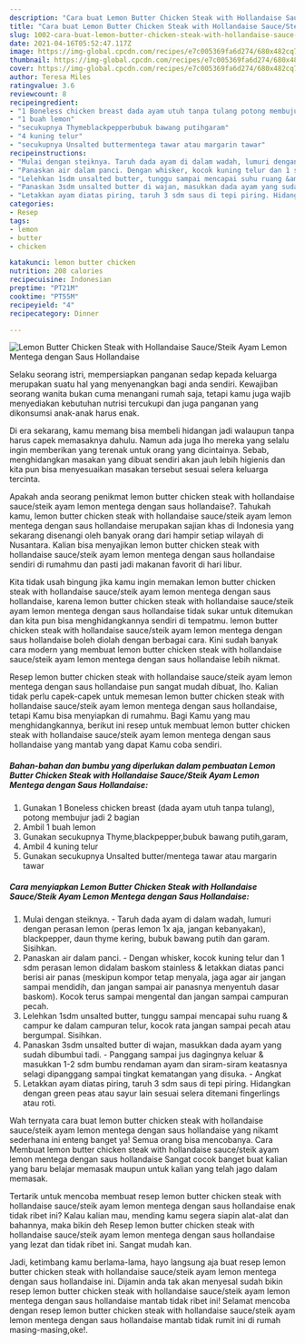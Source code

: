 ```yaml
---
description: "Cara buat Lemon Butter Chicken Steak with Hollandaise Sauce/Steik Ayam Lemon Mentega dengan Saus Hollandaise yang lezat Untuk Jualan"
title: "Cara buat Lemon Butter Chicken Steak with Hollandaise Sauce/Steik Ayam Lemon Mentega dengan Saus Hollandaise yang lezat Untuk Jualan"
slug: 1002-cara-buat-lemon-butter-chicken-steak-with-hollandaise-sauce-steik-ayam-lemon-mentega-dengan-saus-hollandaise-yang-lezat-untuk-jualan
date: 2021-04-16T05:52:47.117Z
image: https://img-global.cpcdn.com/recipes/e7c005369fa6d274/680x482cq70/lemon-butter-chicken-steak-with-hollandaise-saucesteik-ayam-lemon-mentega-dengan-saus-hollandaise-foto-resep-utama.jpg
thumbnail: https://img-global.cpcdn.com/recipes/e7c005369fa6d274/680x482cq70/lemon-butter-chicken-steak-with-hollandaise-saucesteik-ayam-lemon-mentega-dengan-saus-hollandaise-foto-resep-utama.jpg
cover: https://img-global.cpcdn.com/recipes/e7c005369fa6d274/680x482cq70/lemon-butter-chicken-steak-with-hollandaise-saucesteik-ayam-lemon-mentega-dengan-saus-hollandaise-foto-resep-utama.jpg
author: Teresa Miles
ratingvalue: 3.6
reviewcount: 8
recipeingredient:
- "1 Boneless chicken breast dada ayam utuh tanpa tulang potong membujur jadi 2 bagian"
- "1 buah lemon"
- "secukupnya Thymeblackpepperbubuk bawang putihgaram"
- "4 kuning telur"
- "secukupnya Unsalted buttermentega tawar atau margarin tawar"
recipeinstructions:
- "Mulai dengan steiknya. Taruh dada ayam di dalam wadah, lumuri dengan perasan lemon (peras lemon 1x aja, jangan kebanyakan), blackpepper, daun thyme kering, bubuk bawang putih dan garam. Sisihkan."
- "Panaskan air dalam panci. Dengan whisker, kocok kuning telur dan 1 sdm perasan lemon didalam baskom stainless &amp; letakkan diatas panci berisi air panas (meskipun kompor tetap menyala, jaga agar air jangan sampai mendidih, dan jangan sampai air panasnya menyentuh dasar baskom). Kocok terus sampai mengental dan jangan sampai campuran pecah."
- "Lelehkan 1sdm unsalted butter, tunggu sampai mencapai suhu ruang &amp; campur ke dalam campuran telur, kocok rata jangan sampai pecah atau bergumpal. Sisihkan."
- "Panaskan 3sdm unsalted butter di wajan, masukkan dada ayam yang sudah dibumbui tadi. Panggang sampai jus dagingnya keluar &amp; masukkan 1-2 sdm bumbu rendaman ayam dan siram-siram keatasnya selagi dipanggang sampai tingkat kematangan yang disuka. Angkat"
- "Letakkan ayam diatas piring, taruh 3 sdm saus di tepi piring. Hidangkan dengan green peas atau sayur lain sesuai selera ditemani fingerlings atau roti."
categories:
- Resep
tags:
- lemon
- butter
- chicken

katakunci: lemon butter chicken 
nutrition: 208 calories
recipecuisine: Indonesian
preptime: "PT21M"
cooktime: "PT55M"
recipeyield: "4"
recipecategory: Dinner

---
```



![Lemon Butter Chicken Steak with Hollandaise Sauce/Steik Ayam Lemon Mentega dengan Saus Hollandaise](https://img-global.cpcdn.com/recipes/e7c005369fa6d274/680x482cq70/lemon-butter-chicken-steak-with-hollandaise-saucesteik-ayam-lemon-mentega-dengan-saus-hollandaise-foto-resep-utama.jpg)

Selaku seorang istri, mempersiapkan panganan sedap kepada keluarga merupakan suatu hal yang menyenangkan bagi anda sendiri. Kewajiban seorang  wanita bukan cuma menangani rumah saja, tetapi kamu juga wajib menyediakan kebutuhan nutrisi tercukupi dan juga panganan yang dikonsumsi anak-anak harus enak.

Di era  sekarang, kamu memang bisa membeli hidangan jadi walaupun tanpa harus capek memasaknya dahulu. Namun ada juga lho mereka yang selalu ingin memberikan yang terenak untuk orang yang dicintainya. Sebab, menghidangkan masakan yang dibuat sendiri akan jauh lebih higienis dan kita pun bisa menyesuaikan masakan tersebut sesuai selera keluarga tercinta. 



Apakah anda seorang penikmat lemon butter chicken steak with hollandaise sauce/steik ayam lemon mentega dengan saus hollandaise?. Tahukah kamu, lemon butter chicken steak with hollandaise sauce/steik ayam lemon mentega dengan saus hollandaise merupakan sajian khas di Indonesia yang sekarang disenangi oleh banyak orang dari hampir setiap wilayah di Nusantara. Kalian bisa menyajikan lemon butter chicken steak with hollandaise sauce/steik ayam lemon mentega dengan saus hollandaise sendiri di rumahmu dan pasti jadi makanan favorit di hari libur.

Kita tidak usah bingung jika kamu ingin memakan lemon butter chicken steak with hollandaise sauce/steik ayam lemon mentega dengan saus hollandaise, karena lemon butter chicken steak with hollandaise sauce/steik ayam lemon mentega dengan saus hollandaise tidak sukar untuk ditemukan dan kita pun bisa menghidangkannya sendiri di tempatmu. lemon butter chicken steak with hollandaise sauce/steik ayam lemon mentega dengan saus hollandaise boleh diolah dengan berbagai cara. Kini sudah banyak cara modern yang membuat lemon butter chicken steak with hollandaise sauce/steik ayam lemon mentega dengan saus hollandaise lebih nikmat.

Resep lemon butter chicken steak with hollandaise sauce/steik ayam lemon mentega dengan saus hollandaise pun sangat mudah dibuat, lho. Kalian tidak perlu capek-capek untuk memesan lemon butter chicken steak with hollandaise sauce/steik ayam lemon mentega dengan saus hollandaise, tetapi Kamu bisa menyiapkan di rumahmu. Bagi Kamu yang mau menghidangkannya, berikut ini resep untuk membuat lemon butter chicken steak with hollandaise sauce/steik ayam lemon mentega dengan saus hollandaise yang mantab yang dapat Kamu coba sendiri.

<!--inarticleads1-->

##### Bahan-bahan dan bumbu yang diperlukan dalam pembuatan Lemon Butter Chicken Steak with Hollandaise Sauce/Steik Ayam Lemon Mentega dengan Saus Hollandaise:

1. Gunakan 1 Boneless chicken breast (dada ayam utuh tanpa tulang), potong membujur jadi 2 bagian
1. Ambil 1 buah lemon
1. Gunakan secukupnya Thyme,blackpepper,bubuk bawang putih,garam,
1. Ambil 4 kuning telur
1. Gunakan secukupnya Unsalted butter/mentega tawar atau margarin tawar




<!--inarticleads2-->

##### Cara menyiapkan Lemon Butter Chicken Steak with Hollandaise Sauce/Steik Ayam Lemon Mentega dengan Saus Hollandaise:

1. Mulai dengan steiknya. - Taruh dada ayam di dalam wadah, lumuri dengan perasan lemon (peras lemon 1x aja, jangan kebanyakan), blackpepper, daun thyme kering, bubuk bawang putih dan garam. Sisihkan.
1. Panaskan air dalam panci. - Dengan whisker, kocok kuning telur dan 1 sdm perasan lemon didalam baskom stainless &amp; letakkan diatas panci berisi air panas (meskipun kompor tetap menyala, jaga agar air jangan sampai mendidih, dan jangan sampai air panasnya menyentuh dasar baskom). Kocok terus sampai mengental dan jangan sampai campuran pecah.
1. Lelehkan 1sdm unsalted butter, tunggu sampai mencapai suhu ruang &amp; campur ke dalam campuran telur, kocok rata jangan sampai pecah atau bergumpal. Sisihkan.
1. Panaskan 3sdm unsalted butter di wajan, masukkan dada ayam yang sudah dibumbui tadi. - Panggang sampai jus dagingnya keluar &amp; masukkan 1-2 sdm bumbu rendaman ayam dan siram-siram keatasnya selagi dipanggang sampai tingkat kematangan yang disuka. - Angkat
1. Letakkan ayam diatas piring, taruh 3 sdm saus di tepi piring. Hidangkan dengan green peas atau sayur lain sesuai selera ditemani fingerlings atau roti.




Wah ternyata cara buat lemon butter chicken steak with hollandaise sauce/steik ayam lemon mentega dengan saus hollandaise yang nikamt sederhana ini enteng banget ya! Semua orang bisa mencobanya. Cara Membuat lemon butter chicken steak with hollandaise sauce/steik ayam lemon mentega dengan saus hollandaise Sangat cocok banget buat kalian yang baru belajar memasak maupun untuk kalian yang telah jago dalam memasak.

Tertarik untuk mencoba membuat resep lemon butter chicken steak with hollandaise sauce/steik ayam lemon mentega dengan saus hollandaise enak tidak ribet ini? Kalau kalian mau, mending kamu segera siapin alat-alat dan bahannya, maka bikin deh Resep lemon butter chicken steak with hollandaise sauce/steik ayam lemon mentega dengan saus hollandaise yang lezat dan tidak ribet ini. Sangat mudah kan. 

Jadi, ketimbang kamu berlama-lama, hayo langsung aja buat resep lemon butter chicken steak with hollandaise sauce/steik ayam lemon mentega dengan saus hollandaise ini. Dijamin anda tak akan menyesal sudah bikin resep lemon butter chicken steak with hollandaise sauce/steik ayam lemon mentega dengan saus hollandaise mantab tidak ribet ini! Selamat mencoba dengan resep lemon butter chicken steak with hollandaise sauce/steik ayam lemon mentega dengan saus hollandaise mantab tidak rumit ini di rumah masing-masing,oke!.

